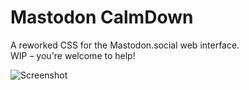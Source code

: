 # Mastodon CalmDown
A reworked CSS for the Mastodon.social web interface.  
WIP – you're welcome to help!

![Screenshot](https://i.imgur.com/ok13AuS.png)
